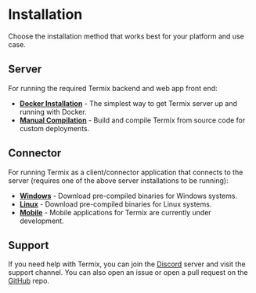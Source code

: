 # Installation

Choose the installation method that works best for your platform and use case.

## Server

For running the required Termix backend and web app front end:

- **[Docker Installation](./install/server/docker)** - The simplest way to get Termix server up and running with Docker.
- **[Manual Compilation](./install/server/manual-compile)** - Build and compile Termix from source code for custom deployments.

## Connector

For running Termix as a client/connector application that connects to the server (requires one of the above server installations to be running):

- **[Windows](./install/connector/windows)** - Download pre-compiled binaries for Windows systems.
- **[Linux](./install/connector/linux)** - Download pre-compiled binaries for Linux systems.
- **[Mobile](./install/connector/mobile/)** - Mobile applications for Termix are currently under development.

## Support

If you need help with Termix, you can join the [Discord](https://discord.gg/jVQGdvHDrf) server and visit the support channel. You can also open an issue or open a pull request on the [GitHub](https://github.com/LukeGus/Termix/issues) repo.